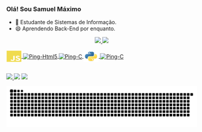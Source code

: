 ### Olá! Sou Samuel Máximo


- 🌱 Estudante de Sistemas de Informação.
- 😄 Aprendendo Back-End por enquanto.

<div align="center">
  <a href="https://github.com/Pinguim114">
  <img height="180em" src="https://github-readme-stats.vercel.app/api?username=Pinguim114&show_icons=true&theme=cobalt&include_all_commits=true&count_private=true"/>
  <img height="180em" src="https://github-readme-stats.vercel.app/api/top-langs/?username=Pinguim114&layout=compact&langs_count=7&theme=cobalt"/>
</div>
<div style="display: inline_block"><br>
  <img align="center" alt="Ping-Js" height="30" width="40" src="https://raw.githubusercontent.com/devicons/devicon/master/icons/javascript/javascript-plain.svg">
  <img align="center" alt="Ping-Html5" height="30" width="40" src="https://cdn.jsdelivr.net/gh/devicons/devicon/icons/html5/html5-original.svg"/>
  <img align="center" alt="Ping-C" height="30" width="40" src="https://cdn.jsdelivr.net/gh/devicons/devicon/icons/css3/css3-original.svg">
  <img align="center" alt="Ping-Python" height="30" width="40" src="https://raw.githubusercontent.com/devicons/devicon/master/icons/python/python-original.svg">
  <img align="center" alt="Ping-C" height="30" width="40" src="https://cdn.jsdelivr.net/gh/devicons/devicon/icons/cplusplus/cplusplus-original.svg">
  
        
</div>
  
  ##
  
 </div>
  <a href="https://twitter.com/Pinguim114" target="_blank"><img src="https://img.shields.io/badge/Twitter-1DA1F2?style=for-the-badge&logo=twitter&logoColor=white" target="_blank">
  <a href = "mailto:samuelspam6@gmail.com"><img src="https://img.shields.io/badge/Gmail-D14836?style=for-the-badge&logo=gmail&logoColor=white" target="_blank"></a>
  <a href="https://www.linkedin.com/in/samuel-máximo-5329a5239/" target="_blank"><img src="https://img.shields.io/badge/LinkedIn-0077B5?style=for-the-badge&logo=linkedin&logoColor=white" target="_blank">
  
  ![Snake animation](https://github.com/Pinguim114/Pinguim114/blob/output/github-contribution-grid-snake.svg)
  
  </div>  
